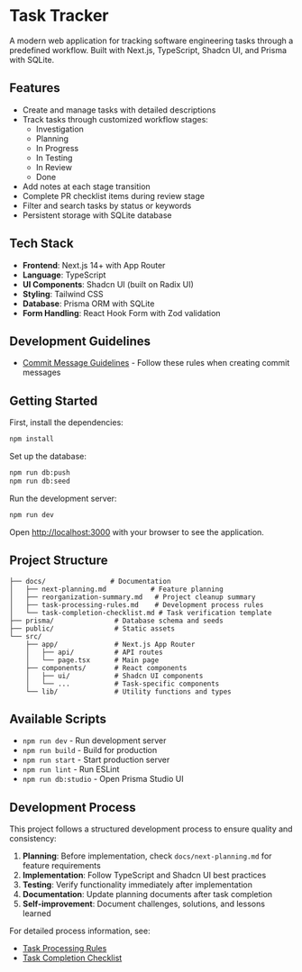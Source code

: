 # Task Tracker

A modern web application for tracking software engineering tasks through a predefined workflow. Built with Next.js, TypeScript, Shadcn UI, and Prisma with SQLite.

## Features

- Create and manage tasks with detailed descriptions
- Track tasks through customized workflow stages:
  - Investigation
  - Planning
  - In Progress
  - In Testing
  - In Review
  - Done
- Add notes at each stage transition
- Complete PR checklist items during review stage
- Filter and search tasks by status or keywords
- Persistent storage with SQLite database

## Tech Stack

- **Frontend**: Next.js 14+ with App Router
- **Language**: TypeScript
- **UI Components**: Shadcn UI (built on Radix UI)
- **Styling**: Tailwind CSS
- **Database**: Prisma ORM with SQLite
- **Form Handling**: React Hook Form with Zod validation

## Development Guidelines

- [Commit Message Guidelines](./docs/commit-message-guide.md) - Follow these rules when creating commit messages

## Getting Started

First, install the dependencies:

```bash
npm install
```

Set up the database:

```bash
npm run db:push
npm run db:seed
```

Run the development server:

```bash
npm run dev
```

Open [http://localhost:3000](http://localhost:3000) with your browser to see the application.

## Project Structure

```
├── docs/                # Documentation
│   ├── next-planning.md           # Feature planning
│   ├── reorganization-summary.md   # Project cleanup summary
│   ├── task-processing-rules.md    # Development process rules
│   └── task-completion-checklist.md # Task verification template
├── prisma/               # Database schema and seeds
├── public/               # Static assets
└── src/
    ├── app/              # Next.js App Router
    │   ├── api/          # API routes
    │   └── page.tsx      # Main page
    ├── components/       # React components
    │   ├── ui/           # Shadcn UI components
    │   └── ...           # Task-specific components
    └── lib/              # Utility functions and types
```

## Available Scripts

- `npm run dev` - Run development server
- `npm run build` - Build for production
- `npm run start` - Start production server
- `npm run lint` - Run ESLint
- `npm run db:studio` - Open Prisma Studio UI

## Development Process

This project follows a structured development process to ensure quality and consistency:

1. **Planning**: Before implementation, check `docs/next-planning.md` for feature requirements
2. **Implementation**: Follow TypeScript and Shadcn UI best practices
3. **Testing**: Verify functionality immediately after implementation
4. **Documentation**: Update planning documents after task completion
5. **Self-improvement**: Document challenges, solutions, and lessons learned

For detailed process information, see:

- [Task Processing Rules](./docs/task-processing-rules.md)
- [Task Completion Checklist](./docs/task-completion-checklist.md)
